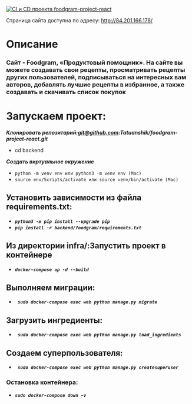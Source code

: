 [![CI и CD проекта foodgram-project-react](https://github.com/Tatuanshik/foodgram-project-react/actions/workflows/main.yml/badge.svg?branch=master)](https://github.com/Tatuanshik/foodgram-project-react/actions/workflows/main.yml//)

Страница сайта доступна по адресу: http://84.201.166.178/

# Описание

### Сайт - Foodgram, «Продуктовый помощник». На сайте вы можете создавать свои рецепты, просматривать рецепты других пользователей, подписываться на интересных вам авторов, добавлять лучшие рецепты в избранное, а также создавать и скачивать список покупок

# Запускаем проект:

***Клонировать репозитарий:git@github.com:Tatuanshik/foodgram-project-react.git***
- cd backend

***Создать виртуальное окружение***
- ```python -m venv env или python3 -m venv env (Mac)```
- ``` source env/Scripts/activate или source venv/bin/activate (Mac) ```

## Установить зависимости из файла requirements.txt:
- ***```python3 -m pip install --upgrade pip```***
- ***```pip install -r backend/foodgram/requirements.txt```***

## Из директории infra/:Запустить проект в контейнере
- ***```docker-compose up -d --build```***

## Выполняем миграции:
- ***``` sudo docker-compose exec web python manage.py migrate```***
## Загрузить ингредиенты: 
- ***``` sudo docker-compose exec web python manage.py load_ingredients```***
## Создаем суперпользователя:
- ***``` sudo docker-compose exec web python manage.py createsuperuser```***

### Остановка контейнера:
- ***```sudo docker-compose down -v```***
